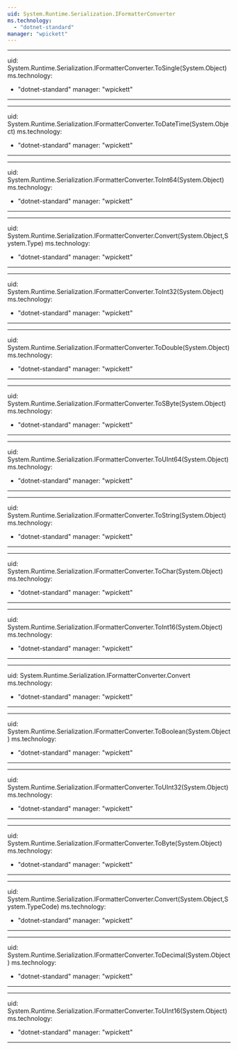 ```yaml
---
uid: System.Runtime.Serialization.IFormatterConverter
ms.technology: 
  - "dotnet-standard"
manager: "wpickett"
---
```


---
uid: System.Runtime.Serialization.IFormatterConverter.ToSingle(System.Object)
ms.technology: 
  - "dotnet-standard"
manager: "wpickett"
---

---
uid: System.Runtime.Serialization.IFormatterConverter.ToDateTime(System.Object)
ms.technology: 
  - "dotnet-standard"
manager: "wpickett"
---

---
uid: System.Runtime.Serialization.IFormatterConverter.ToInt64(System.Object)
ms.technology: 
  - "dotnet-standard"
manager: "wpickett"
---

---
uid: System.Runtime.Serialization.IFormatterConverter.Convert(System.Object,System.Type)
ms.technology: 
  - "dotnet-standard"
manager: "wpickett"
---

---
uid: System.Runtime.Serialization.IFormatterConverter.ToInt32(System.Object)
ms.technology: 
  - "dotnet-standard"
manager: "wpickett"
---

---
uid: System.Runtime.Serialization.IFormatterConverter.ToDouble(System.Object)
ms.technology: 
  - "dotnet-standard"
manager: "wpickett"
---

---
uid: System.Runtime.Serialization.IFormatterConverter.ToSByte(System.Object)
ms.technology: 
  - "dotnet-standard"
manager: "wpickett"
---

---
uid: System.Runtime.Serialization.IFormatterConverter.ToUInt64(System.Object)
ms.technology: 
  - "dotnet-standard"
manager: "wpickett"
---

---
uid: System.Runtime.Serialization.IFormatterConverter.ToString(System.Object)
ms.technology: 
  - "dotnet-standard"
manager: "wpickett"
---

---
uid: System.Runtime.Serialization.IFormatterConverter.ToChar(System.Object)
ms.technology: 
  - "dotnet-standard"
manager: "wpickett"
---

---
uid: System.Runtime.Serialization.IFormatterConverter.ToInt16(System.Object)
ms.technology: 
  - "dotnet-standard"
manager: "wpickett"
---

---
uid: System.Runtime.Serialization.IFormatterConverter.Convert
ms.technology: 
  - "dotnet-standard"
manager: "wpickett"
---

---
uid: System.Runtime.Serialization.IFormatterConverter.ToBoolean(System.Object)
ms.technology: 
  - "dotnet-standard"
manager: "wpickett"
---

---
uid: System.Runtime.Serialization.IFormatterConverter.ToUInt32(System.Object)
ms.technology: 
  - "dotnet-standard"
manager: "wpickett"
---

---
uid: System.Runtime.Serialization.IFormatterConverter.ToByte(System.Object)
ms.technology: 
  - "dotnet-standard"
manager: "wpickett"
---

---
uid: System.Runtime.Serialization.IFormatterConverter.Convert(System.Object,System.TypeCode)
ms.technology: 
  - "dotnet-standard"
manager: "wpickett"
---

---
uid: System.Runtime.Serialization.IFormatterConverter.ToDecimal(System.Object)
ms.technology: 
  - "dotnet-standard"
manager: "wpickett"
---

---
uid: System.Runtime.Serialization.IFormatterConverter.ToUInt16(System.Object)
ms.technology: 
  - "dotnet-standard"
manager: "wpickett"
---
